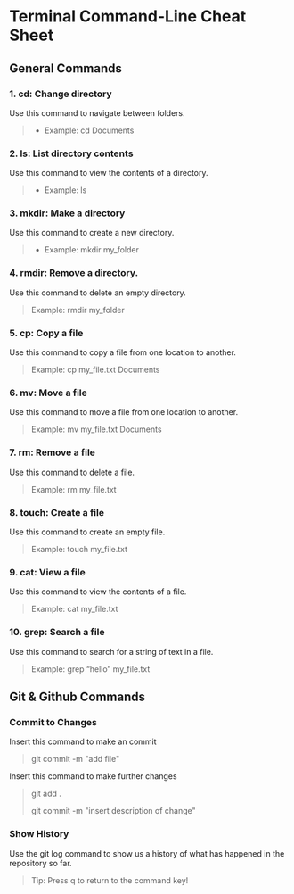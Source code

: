 # Terminal Command-Line Cheat Sheet

<h2> General Commands</h2>

<h3>1. cd: Change directory </h3>
Use this command to navigate between folders.

>- Example: cd Documents



<h3>2. ls: List directory contents</h3>

Use this command to view the contents of a directory.
>- Example: ls



<h3>3. mkdir: Make a directory </h3>

Use this command to create a new directory.

>- Example: mkdir my_folder 



<h3>4. rmdir: Remove a directory.</h3>
Use this command to delete an empty directory.

>Example: rmdir my_folder



<h3>5. cp: Copy a file </h3> 
Use this command to copy a file from one location to another.

>Example: cp my_file.txt Documents



<h3>6. mv: Move a file</h3> 
Use this command to move a file from one location to another.

>Example: mv my_file.txt Documents



<h3>7. rm: Remove a file</h3>
Use this command to delete a file.

>Example: rm my_file.txt



<h3>8. touch: Create a file</h3>
Use this command to create an empty file.

>Example: touch my_file.txt



<h3>9. cat: View a file</h3>
Use this command to view the contents of a file.

>Example: cat my_file.txt



<h3>10. grep: Search a file</h3>
Use this command to search for a string of text in a file.

>Example: grep “hello” my_file.txt

<h2> Git & Github Commands </h2>

<h3> Commit to Changes </h3>

Insert this command to make an commit 

>git commit -m "add file"


Insert this command to make further changes 

>git add .
>
>git commit -m "insert description of change"


<h3> Show History </h3>

Use the git log command to show us a history of what has happened in the repository so far.

>Tip: Press q to return to the command key!